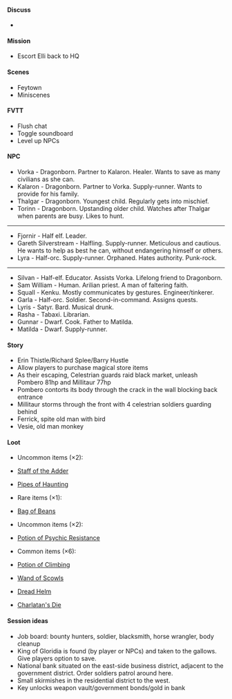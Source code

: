 #### Discuss
- 
#### Mission
- Escort Elli back to HQ
#### Scenes
- Feytown
- Miniscenes
#### FVTT
- Flush chat
- Toggle soundboard
- Level up NPCs
#### NPC
- Vorka - Dragonborn. Partner to Kalaron. Healer. Wants to save as many civilians as she can.
- Kalaron - Dragonborn. Partner to Vorka. Supply-runner. Wants to provide for his family.
- Thalgar - Dragonborn. Youngest child. Regularly gets into mischief.
- Torinn - Dragonborn. Upstanding older child. Watches after Thalgar when parents are busy. Likes to hunt.
-------------------------------------------------------
- Fjornir - Half elf. Leader.
- Gareth Silverstream - Halfling. Supply-runner. Meticulous and cautious. He wants to help as best he can, without endangering himself or others.
- Lyra - Half-orc. Supply-runner. Orphaned. Hates authority. Punk-rock.
------------------------------
- Silvan - Half-elf. Educator. Assists Vorka. Lifelong friend to Dragonborn.
- Sam William - Human. Arilian priest. A man of faltering faith.
- Squall - Kenku. Mostly communicates by gestures. Engineer/tinkerer.
- Garla - Half-orc. Soldier. Second-in-command. Assigns quests.
- Lyris - Satyr. Bard. Musical drunk.
- Rasha - Tabaxi. Librarian.
- Gunnar - Dwarf. Cook. Father to Matilda.
- Matilda - Dwarf. Supply-runner.
#### Story
- Erin Thistle/Richard Splee/Barry Hustle
- Allow players to purchase magical store items
- As their escaping, Celestrian guards raid black market, unleash Pombero 81hp and Millitaur 77hp
- Pombero contorts its body through the crack in the wall blocking back entrance
- Millitaur storms through the front with 4 celestrian soldiers guarding behind
- Ferrick, spite old man with bird
- Vesie, old man monkey
#### Loot
- Uncommon items (×2):
- [Staff of the Adder](https://5e.tools/items.html#staff%20of%20the%20adder_dmg)
- [Pipes of Haunting](https://5e.tools/items.html#pipes%20of%20haunting_dmg)

- Rare items (×1):
- [Bag of Beans](https://5e.tools/items.html#bag%20of%20beans_dmg)

- Uncommon items (×2):
- [Potion of Psychic Resistance](https://5e.tools/items.html#potion%20of%20psychic%20resistance_dmg)

- Common items (×6):
- [Potion of Climbing](https://5e.tools/items.html#potion%20of%20climbing_dmg)
- [Wand of Scowls](https://5e.tools/items.html#wand%20of%20scowls_xge)
- [Dread Helm](https://5e.tools/items.html#dread%20helm_xge)
- [Charlatan's Die](https://5e.tools/items.html#charlatan's%20die_xge)
#### Session ideas
- Job board: bounty hunters, soldier, blacksmith, horse wrangler, body cleanup
- King of Gloridia is found (by player or NPCs) and taken to the gallows. Give players option to save.
- National bank situated on the east-side business district, adjacent to the government district. Order soldiers patrol around here.
- Small skirmishes in the residential district to the west.
- Key unlocks weapon vault/government bonds/gold in bank